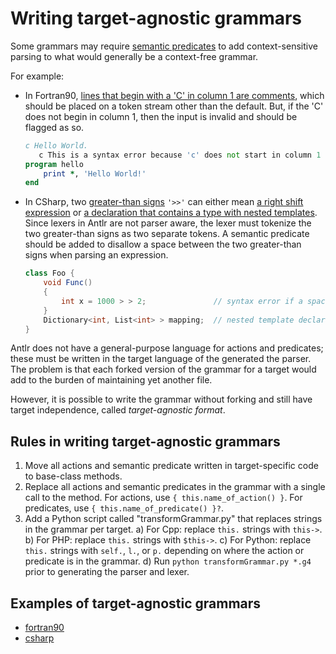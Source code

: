 # Writing target-agnostic grammars

Some grammars may require
[semantic predicates](https://github.com/antlr/antlr4/blob/dev/doc/predicates.md)
to add context-sensitive parsing to what would generally be a context-free grammar.

For example:
* In Fortran90, [lines that begin with a 'C' in column 1
are comments](https://github.com/antlr/grammars-v4/blob/43fbb16fec1d474d38a603cc6a6bcbe5edf07b1e/fortran/fortran90/slow/hw.f90#L1),
which should be placed on a token stream other than the default.
But, if the 'C' does not begin in
column 1, then the input is invalid and should be flagged as so.
	```fortran
	c Hello World.
	   c This is a syntax error because 'c' does not start in column 1
	program hello
		print *, 'Hello World!'
	end
	```

* In CSharp, two [greater-than signs](https://util.unicode.org/UnicodeJsps/character.jsp?a=003E)
`'>>'` can either mean
[a right shift expression](https://github.com/antlr/grammars-v4/blob/43fbb16fec1d474d38a603cc6a6bcbe5edf07b1e/csharp/examples/AllInOneNoPreprocessor.cs#L657C15-L657C17)
or [a declaration that contains a type with
nested templates](https://github.com/antlr/grammars-v4/blob/master/csharp/examples/AllInOneNoPreprocessor.cs#L463C33-L463C35).
Since lexers in Antlr are not parser aware,
the lexer must tokenize the two greater-than signs as two separate tokens.
A semantic predicate should be added to disallow a space between the two greater-than signs when parsing an
expression.
	```C#
	class Foo {
		void Func()
		{
			int x = 1000 > > 2;               // syntax error if a space exists in the double greater-than sign
		}
		Dictionary<int, List<int> > mapping;  // nested template declaration, valid
	}
	```

Antlr does not have a general-purpose language for actions and predicates;
these must be written in the target language of the generated the parser.
The problem is that each forked version of the grammar for a target would
add to the burden of maintaining yet another file.

However, it is possible to write the grammar without forking and still have
target independence, called _target-agnostic format_.

## Rules in writing target-agnostic grammars

1) Move all actions and semantic predicate written in target-specific
code to base-class methods.
2) Replace all actions and semantic predicates in the grammar with a single
call to the method. For actions, use `{ this.name_of_action() }`. For predicates,
use `{ this.name_of_predicate() }?`.
3) Add a Python script called "transformGrammar.py" that replaces strings
in the grammar per target.
   a) For Cpp: replace `this.` strings with `this->`.
   b) For PHP: replace `this.` strings with `$this->`.
   c) For Python: replace `this.` strings with `self.`, `l.`, or `p.` depending on
where the action or predicate is in the grammar.
   d) Run `python transformGrammar.py *.g4` prior to generating the parser and lexer.

## Examples of target-agnostic grammars
* [fortran90](https://github.com/antlr/grammars-v4/tree/master/fortran/fortran90)
* [csharp](https://github.com/antlr/grammars-v4/tree/master/csharp)
